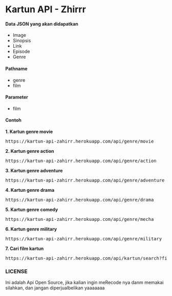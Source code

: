 <h1>Kartun API - Zhirrr</h1>

<h4>Data JSON yang akan didapatkan</h4>
<ul>
  <li>Image</li>
  <li>Sinopsis</li>
  <li>Link</li>
  <li>Episode</li>
  <li>Genre</li>
</ul>

<h4>Pathname</h4>
<ul>
   <li>genre</li>
   <li>film</li>
</ul>

<h4>Parameter</h4>
<ul>
   <li>film</li>
</ul>

<h4>Contoh</h4>
<b>1. Kartun genre movie</b>
  <div style="background-color='#f4f9f9'">
    <pre>https://kartun-api-zahirr.herokuapp.com/api/genre/movie</pre>
  </div>
  
  <b>2. Kartun genre action</b>
<div style="background-color='#f4f9f9'">
    <pre>https://kartun-api-zahirr.herokuapp.com/api/genre/action</pre>
  </div>
  
  <b>3. Kartun genre adventure</b>
<div style="background-color='#f4f9f9'">
    <pre>https://kartun-api-zahirr.herokuapp.com/api/genre/adventure</pre>
  </div>
  
<b>4. Kartun genre drama</b>
<div style="background-color='#f4f9f9'">
    <pre>https://kartun-api-zahirr.herokuapp.com/api/genre/drama</pre>
  </div>

  <b>5. Kartun genre comedy</b>
<div style="background-color='#f4f9f9'">
    <pre>https://kartun-api-zahirr.herokuapp.com/api/genre/mecha</pre>
  </div>

  <b>6. Kartun genre military</b>
<div style="background-color='#f4f9f9'">
    <pre>https://kartun-api-zahirr.herokuapp.com/api/genre/military</pre>
  </div>

  <b>7. Cari film kartun</b>
  <div style="background-color='#f4f9f9'">
    <pre>https://kartun-api-zahirr.herokuapp.com/api/kartun/search?film=spongebob</pre>
  </div>


### LICENSE
Ini adalah Api Open Source, jika kalian ingin meRecode nya danm memakai silahkan, dan jangan diperjualbelikan yaaaaaaa